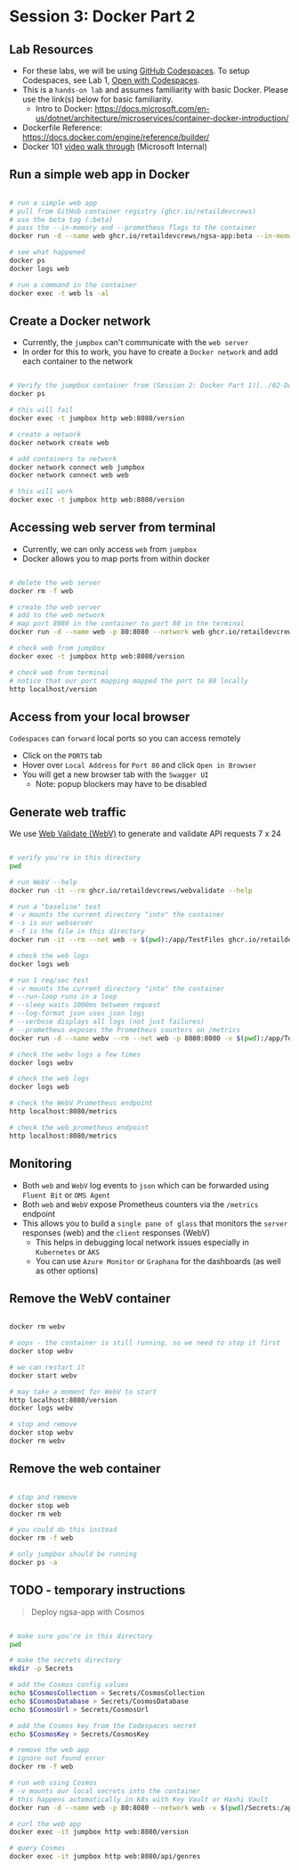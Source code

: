 # Session 3: Docker Part 2

## Lab Resources

- For these labs, we will be using [GitHub Codespaces](https://github.com/features/codespaces). To setup Codespaces, see Lab 1, [Open with Codespaces](../01-Setup-Codespaces/README.md#open-with-codespaces).
- This is a `hands-on lab` and assumes familiarity with basic Docker. Please use the link(s) below for basic familiarity.
  - Intro to Docker: <https://docs.microsoft.com/en-us/dotnet/architecture/microservices/container-docker-introduction/>
- Dockerfile Reference: <https://docs.docker.com/engine/reference/builder/>
- Docker 101 [video walk through](https://msit.microsoftstream.com/video/7115a4ff-0400-85a8-5a90-f1eb80993e79?channelId=533aa1ff-0400-85a8-6076-f1eb81fb8468) (Microsoft Internal)

## Run a simple web app in Docker

```bash

# run a simple web app
# pull from GitHub container registry (ghcr.io/retaildevcrews)
# use the beta tag (:beta)
# pass the --in-memory and --prometheus flags to the container
docker run -d --name web ghcr.io/retaildevcrews/ngsa-app:beta --in-memory --prometheus

# see what happened
docker ps
docker logs web

# run a command in the container
docker exec -t web ls -al

```

## Create a Docker network

- Currently, the `jumpbox` can't communicate with the `web server`
- In order for this to work, you have to create a `Docker network` and add each container to the network

```bash

# Verify the jumpbox container from (Session 2: Docker Part 1)[../02-Docker-Part-1/README.md] is running
docker ps

# this will fail
docker exec -t jumpbox http web:8080/version

# create a network
docker network create web

# add containers to network
docker network connect web jumpbox
docker network connect web web

# this will work
docker exec -t jumpbox http web:8080/version

```

## Accessing web server from terminal

- Currently, we can only access `web` from `jumpbox`
- Docker allows you to map ports from within docker

```bash

# delete the web server
docker rm -f web

# create the web server
# add to the web network
# map port 8080 in the container to port 80 in the terminal
docker run -d --name web -p 80:8080 --network web ghcr.io/retaildevcrews/ngsa-app:beta --in-memory --prometheus

# check web from jumpbox
docker exec -t jumpbox http web:8080/version

# check web from terminal
# notice that our port mapping mapped the port to 80 locally
http localhost/version

```

## Access from your local browser

`Codespaces` can `forward` local ports so you can access remotely

- Click on the `PORTS` tab
- Hover over `Local Address` for `Port 80` and click `Open in Browser`
- You will get a new browser tab with the `Swagger UI`
  - Note: popup blockers may have to be disabled

## Generate web traffic

We use [Web Validate (WebV)](https://github.com/microsoft/webvalidate) to generate and validate API requests 7 x 24

```bash

# verify you're in this directory
pwd

# run WebV --help
docker run -it --rm ghcr.io/retaildevcrews/webvalidate --help

# run a "baseline" test
# -v mounts the current directory "into" the container
# -s is our webserver
# -f is the file in this directory
docker run -it --rm --net web -v $(pwd):/app/TestFiles ghcr.io/retaildevcrews/webvalidate -s http://web:8080 -f baseline.json

# check the web logs
docker logs web

# run 1 req/sec test
# -v mounts the current directory "into" the container
# --run-loop runs in a loop
# --sleep waits 1000ms between request
# --log-format json uses json logs
# --verbose displays all logs (not just failures)
# --prometheus exposes the Prometheus counters on /metrics
docker run -d --name webv --rm --net web -p 8080:8080 -v $(pwd):/app/TestFiles ghcr.io/retaildevcrews/webvalidate -s http://web:8080 -f baseline.json --run-loop --sleep 1000 --log-format json --verbose --prometheus

# check the webv logs a few times
docker logs webv

# check the web logs
docker logs web

# check the WebV Prometheus endpoint
http localhost:8080/metrics

# check the web prometheus endpoint
http localhost:8080/metrics

```

## Monitoring

- Both `web` and `WebV` log events to `json` which can be forwarded using `Fluent Bit` or `OMS Agent`
- Both `web` and `WebV` expose Prometheus counters via the `/metrics` endpoint
- This allows you to build a `single pane of glass` that monitors the `server` responses (web) and the `client` responses (WebV)
  - This helps in debugging local network issues especially in `Kubernetes` or `AKS`
  - You can use `Azure Monitor` or `Graphana` for the dashboards (as well as other options)

## Remove the WebV container

```bash

docker rm webv

# oops - the container is still running, so we need to stop it first
docker stop webv

# we can restart it
docker start webv

# may take a moment for WebV to start
http localhost:8080/version
docker logs webv

# stop and remove
docker stop webv
docker rm webv

```

## Remove the web container

```bash

# stop and remove
docker stop web
docker rm web

# you could do this instead
docker rm -f web

# only jumpbox should be running
docker ps -a

```

## TODO - temporary instructions

> Deploy ngsa-app with Cosmos

```bash

# make sure you're in this directory
pwd

# make the secrets directory
mkdir -p Secrets

# add the Cosmos config values
echo $CosmosCollection > Secrets/CosmosCollection
echo $CosmosDatabase > Secrets/CosmosDatabase
echo $CosmosUrl > Secrets/CosmosUrl

# add the Cosmos key from the Codespaces secret
echo $CosmosKey > Secrets/CosmosKey

# remove the web app
# ignore not found error
docker rm -f web

# run web using Cosmos
# -v mounts our local secrets into the container
# this happens automatically in k8s with Key Vault or Hashi Vault
docker run -d --name web -p 80:8080 --network web -v $(pwd)/Secrets:/app/Secrets ghcr.io/retaildevcrews/ngsa-app:beta --prometheus

# curl the web app
docker exec -it jumpbox http web:8080/version

# query Cosmos
docker exec -it jumpbox http web:8080/api/genres


```
